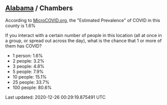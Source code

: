 
## [Alabama](/united-states/alabama) / Chambers

According to [MicroCOVID.org](http://microcovid.org),
the "Estimated Prevalence" of COVID in this county is 1.6%

If you interact with a certain number of people in this location
(all at once in a group, or spread out across the day), what is the chance that
1 or more of them has COVID?

- 1 person: 1.6%
- 2 people: 3.2%
- 3 people: 4.8%
- 5 people: 7.9%
- 10 people: 15.1%
- 25 people: 33.7%
- 100 people: 80.6%

Last updated: 2020-12-26 00:29:19.875491 UTC
